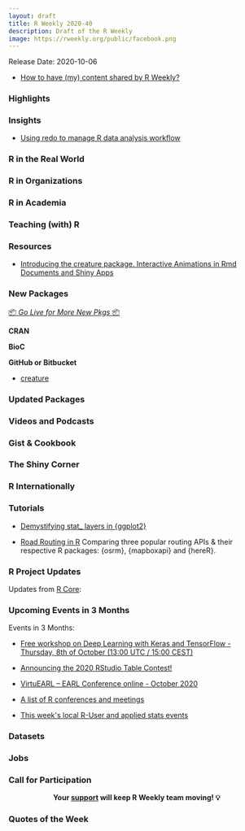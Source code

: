 ```yaml
---
layout: draft
title: R Weekly 2020-40
description: Draft of the R Weekly
image: https://rweekly.org/public/facebook.png
---
```


Release Date: 2020-10-06

+ [How to have (my) content shared by R Weekly?](https://github.com/rweekly/rweekly.org#how-to-have-my-content-shared-by-r-weekly)


###  Highlights

### Insights

+ [Using redo to manage R data analysis workflow](http://karolis.koncevicius.lt/posts/using_redo_to_manage_r_data_analysis_workflow/)

### R in the Real World

###  R in Organizations

###  R in Academia

### Teaching (with) R

###  Resources

+ [Introducing the creature package. Interactive Animations in Rmd Documents and Shiny Apps](https://ihaddadenfodil.com/post/introducing-the-creature-package-interactive-animations-in-rmd-documents-and-shiny-apps/)


###  New Packages

<p class="added-hostname"><a href="https://rweekly.org/live" target="_blank" class="externalLink">📦 <i>Go Live for More New Pkgs</i> 📦</a></p>

**CRAN**



**BioC**



**GitHub or Bitbucket**

+ [creature](https://ihaddadenfodil.com/post/introducing-the-creature-package-interactive-animations-in-rmd-documents-and-shiny-apps)

### Updated Packages


###  Videos and Podcasts

### Gist & Cookbook

### The Shiny Corner


### R Internationally

###  Tutorials

+ [Demystifying stat_ layers in {ggplot2}](https://yjunechoe.github.io/posts/2020-09-26-demystifying-stat-layers-ggplot2/)

+ [Road Routing in R](https://www.jla-data.net/eng/routing-in-r-context/)
Comparing three popular routing APIs & their respective R packages: {osrm}, {mapboxapi} and {hereR}.

<!--<div class="post-more-begin></div><div class="post-more-end"></div>-->

###  R Project Updates

Updates from [R Core](http://developer.r-project.org/blosxom.cgi/R-devel/NEWS):

###  Upcoming Events in 3 Months

Events in 3 Months:

+ [Free workshop on Deep Learning with Keras and TensorFlow  - Thursday, 8th of October (13:00 UTC / 15:00 CEST)](https://shirinsplayground.netlify.app/2020/09/keras_workshop_user20/)

+ [Announcing the 2020 RStudio Table Contest!](https://blog.rstudio.com/2020/09/15/announcing-the-2020-rstudio-table-contest/)

+ [VirtuEARL – EARL Conference online - October 2020](https://www.mango-solutions.com/virtuearl-earl-conference-online-2020/)

+ [A list of R conferences and meetings](https://jumpingrivers.github.io/meetingsR/events.html)

+ [This week's local R-User and applied stats events](https://community.rstudio.com/c/irl)


### Datasets

### Jobs




###  Call for Participation


<p class="hide-support added-hostname support-rweekly" style="text-align: center;font-weight: bold;">Your <a class="non-visited externalLink" href="https://www.patreon.com/rweekly" onclick="pas(this)">support</a> will keep R Weekly team moving! 💡</p>

###  Quotes of the Week

